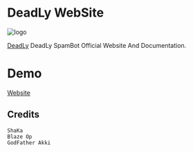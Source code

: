 # DeadLy WebSite

![logo](https://telegra.ph/file/180dabd6dd242ba0bab16.jpg)

[DeadLy](https://t.me./Deadly_spam_bot) DeadLy SpamBot Official Website And Documentation.

# Demo

[Website](https://callmeshaka.github.io/website/)

## Credits
```
ShaKa
Blaze Op
GodFather Akki
```
